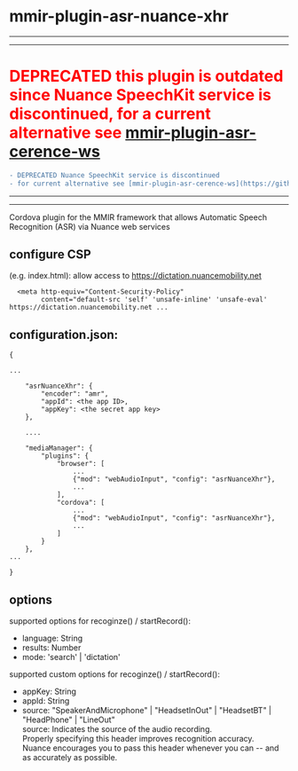 # mmir-plugin-asr-nuance-xhr

----
----

<h1 style="color: red;">
DEPRECATED this plugin is outdated since Nuance SpeechKit service is discontinued, for a current alternative see <a href="https://github.com/mmig/mmir-plugin-asr-cerence-ws">mmir-plugin-asr-cerence-ws</a>
</h1>

```diff
- DEPRECATED Nuance SpeechKit service is discontinued
- for current alternative see [mmir-plugin-asr-cerence-ws](https://github.com/mmig/mmir-plugin-asr-cerence-ws) based on the Cerence WebSocket API
```

----
----

Cordova plugin for the MMIR framework that allows Automatic Speech Recognition (ASR) via Nuance web services

## configure CSP

(e.g. index.html): allow access to https://dictation.nuancemobility.net
```
  <meta http-equiv="Content-Security-Policy"
        content="default-src 'self' 'unsafe-inline' 'unsafe-eval' https://dictation.nuancemobility.net ...
```


## configuration.json:
```
{

...

	"asrNuanceXhr": {
		"encoder": "amr",
		"appId": <the app ID>,
		"appKey": <the secret app key>
	},

	....

	"mediaManager": {
    	"plugins": {
    		"browser": [
    			...
                {"mod": "webAudioInput", "config": "asrNuanceXhr"},
                ...
    		],
    		"cordova": [
    			...
                {"mod": "webAudioInput", "config": "asrNuanceXhr"},
                ...
    		]
    	}
    },
...

}
```

## options

supported options for recoginze() / startRecord():
 * language: String
 * results: Number
 * mode: 'search' | 'dictation'

supported custom options for recoginze() / startRecord():
 * appKey: String
 * appId: String
 * source: "SpeakerAndMicrophone" | "HeadsetInOut" | "HeadsetBT" | "HeadPhone" | "LineOut"  
          source: Indicates the source of the audio recording.  
		  Properly specifying this header improves recognition accuracy.  
		  Nuance encourages you to pass this header whenever you can -- and as accurately as possible.
